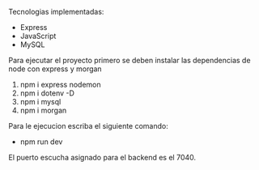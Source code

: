 Tecnologias implementadas:

- Express
- JavaScript
- MySQL

Para ejecutar el proyecto primero se deben instalar las dependencias de node con express y morgan

1) npm i express nodemon
2) npm i dotenv -D
3) npm i mysql
4) npm i morgan

Para le ejecucion escriba el siguiente comando:

- npm run dev

El puerto escucha asignado para el backend es el 7040.